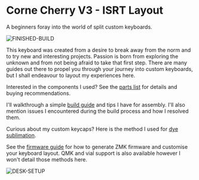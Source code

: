 # Corne Cherry V3 - ISRT Layout

A beginners foray into the world of split custom keyboards.

![FINISHED-BUILD](https://github.com/theoriseconcepts/ISRTCorne/branch/main/images/finished-build.jpg)

This keyboard was created from a desire to break away from the norm and to try new and interesting projects. Passion is born from exploring the unknown and from not being afraid to take that first step. There are many guides out there to propel you through your journey into custom keyboards, but I shall endeavour to layout my experiences here.

Interested in the components I used? See the [parts list](https://github.com/theoriseconcepts/ISRTCorne/branch/main/doc/partslist.md) for details and buying recommendations.

I'll walkthrough a simple [build guide](https://github.com/theoriseconcepts/ISRTCorne/branch/main/doc/buildguide.md) and tips I have for assembly. I'll also mention issues I encountered during the build process and how I resolved them.

Curious about my custom keycaps? Here is the method I used for [dye sublimation](https://github.com/theoriseconcepts/ISRTCorne/branch/main/doc/dyesublimation.md).

See the [firmware guide](https://github.com/theoriseconcepts/ISRTCorne/branch/main/doc/firmwareguide.md) for how to generate ZMK firmware and customise your keyboard layout. QMK and vial support is also available however I won't detail those methods here.

![DESK-SETUP](https://github.com/theoriseconcepts/ISRTCorne/branch/main/images/desk-setup.jpg)
